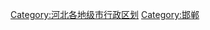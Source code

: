




















[Category:河北各地级市行政区划](https://zh.wikipedia.org/wiki/Category:河北各地级市行政区划 "wikilink")
[Category:邯郸](https://zh.wikipedia.org/wiki/Category:邯郸 "wikilink")
